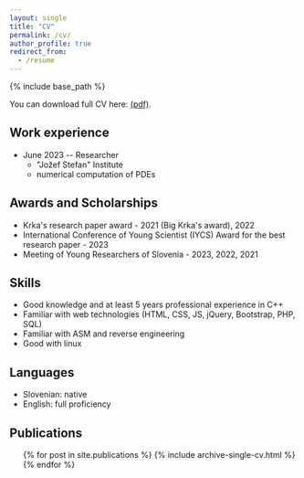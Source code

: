 ```yaml
---
layout: single
title: "CV"
permalink: /cv/
author_profile: true
redirect_from:
  - /resume
---
```


{% include base_path %}

You can download full CV here: [(pdf)]({{site.baseurl}}/files/cv.pdf).

Work experience
------
- June 2023 -- Researcher
    - "Jožef Stefan" Institute
    - numerical computation of PDEs


Awards and Scholarships
------

- Krka's research paper award - 2021 (Big Krka's award), 2022
- International Conference of Young Scientist (IYCS) Award for the best research paper - 2023
- Meeting of Young Researchers of Slovenia - 2023, 2022, 2021

Skills
------
- Good knowledge and at least 5 years professional experience in C++
- Familiar with web technologies (HTML, CSS, JS, jQuery, Bootstrap, PHP, SQL)
- Familiar with ASM and reverse engineering
- Good with linux

Languages
-----
- Slovenian: native
- English: full proficiency



Publications
------
  <ul>{% for post in site.publications %}
    {% include archive-single-cv.html %}
  {% endfor %}</ul>


<!--
vim: spell spelllang=en:
-->
